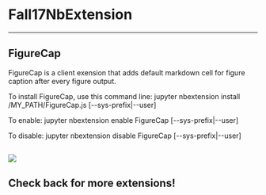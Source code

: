 # Fall17NbExtension
-----------------------------------------------------------------------------
## FigureCap
FigureCap is a client exension that adds default markdown cell for figure caption after every figure output.

To install FigureCap, use this command line:
jupyter nbextension install /MY_PATH/FigureCap.js [--sys-prefix|--user]

To enable:
jupyter nbextension enable FigureCap [--sys-prefix|--user]

To disable:
jupyter nbextension disable FigureCap [--sys-prefix|--user]

![](https://github.com/activityhistory/Fall17NbExtension/blob/master/Screen%20Shot%202017-11-07%20at%2010.35.22%20AM.png)
-----------------------------------------------------------------------------
## Check back for more extensions!
